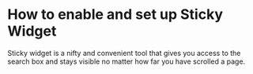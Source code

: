 # How to enable and set up Sticky Widget

Sticky widget is a nifty and convenient tool that gives you access to the search box and stays visible no matter how far you have scrolled a page.
